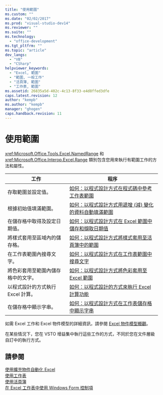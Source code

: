 ```yaml
---
title: "使用範圍"
ms.custom: ""
ms.date: "02/02/2017"
ms.prod: "visual-studio-dev14"
ms.reviewer: ""
ms.suite: ""
ms.technology: 
  - "office-development"
ms.tgt_pltfrm: ""
ms.topic: "article"
dev_langs: 
  - "VB"
  - "CSharp"
helpviewer_keywords: 
  - "Excel, 範圍"
  - "範圍, 一般工作"
  - "活頁簿, 範圍"
  - "工作表, 範圍"
ms.assetid: 26835a5d-402c-4c13-8f33-e4d8ffed3dfe
caps.latest.revision: 12
author: "kempb"
ms.author: "kempb"
manager: "ghogen"
caps.handback.revision: 11
---
```

# 使用範圍
  <xref:Microsoft.Office.Tools.Excel.NamedRange> 和 <xref:Microsoft.Office.Interop.Excel.Range> 類別包含您用來執行有範圍工作的方法和屬性。  
  
|工作|程序|  
|--------|--------|  
|存取範圍並設定值。|[如何：以程式設計方式在程式碼中參考工作表範圍](../vsto/how-to-programmatically-refer-to-worksheet-ranges-in-code.md)|  
|根據初始值填滿範圍。|[如何：以程式設計方式用遞增 &#40;減&#41; 變化的資料自動填滿範圍](../vsto/how-to-programmatically-automatically-fill-ranges-with-incrementally-changing-data.md)|  
|在儲存格中取得及設定日期值。|[如何：以程式設計方式在 Excel 範圍中儲存和擷取日期值](../vsto/how-to-programmatically-store-and-retrieve-date-values-in-excel-ranges.md)|  
|將樣式套用至區域內的儲存格。|[如何：以程式設計方式將樣式套用至活頁簿中的範圍](../vsto/how-to-programmatically-apply-styles-to-ranges-in-workbooks.md)|  
|在工作表範圍內搜尋文字。|[如何：以程式設計方式在工作表範圍中搜尋文字](../vsto/how-to-programmatically-search-for-text-in-worksheet-ranges.md)|  
|將色彩套用至範圍內儲存格中的文字。|[如何：以程式設計方式將色彩套用至 Excel 範圍](../vsto/how-to-programmatically-apply-color-to-excel-ranges.md)|  
|以程式設計的方式執行 Excel 計算。|[如何：以程式設計的方式來執行 Excel 計算功能](../vsto/how-to-programmatically-run-excel-calculations-programmatically.md)|  
|在儲存格中顯示字串。|[如何：以程式設計方式在工作表儲存格中顯示字串](../vsto/how-to-programmatically-display-a-string-in-a-worksheet-cell.md)|  
  
 如需 Excel 工作和 Excel 物件模型的詳細資訊，請參閱 [Excel 物件模型概觀](../vsto/excel-object-model-overview.md)。  
  
 在某些情況下，您在 VSTO 增益集中執行這些工作的方式，不同於您在文件層級自訂中的執行方式。  
  
## 請參閱  
 [使用擴充物件自動化 Excel](../vsto/automating-excel-by-using-extended-objects.md)   
 [使用工作表](../vsto/working-with-worksheets.md)   
 [使用活頁簿](../vsto/working-with-workbooks.md)   
 [在 Excel 工作表中使用 Windows Form 控制項](../vsto/using-windows-forms-controls-on-excel-worksheets.md)  
  
  